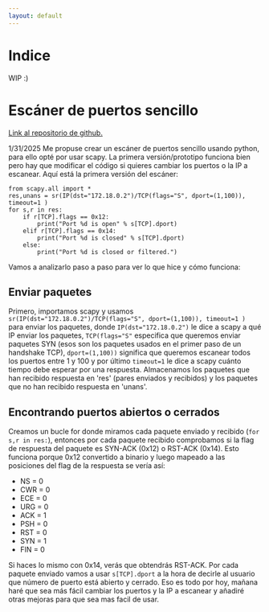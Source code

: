 ```yaml
---
layout: default
---
```

# Indice
WIP :)
# Escáner de puertos sencillo
[Link al repositorio de github.](https://github.com/Minispeedyt/simplescanner/tree/main)

1/31/2025
Me propuse crear un escáner de puertos sencillo usando python, para ello opté por usar scapy. La primera versión/prototipo funciona bien pero hay que modificar el código si quieres cambiar los puertos o la IP a escanear. Aquí está la primera versión del escáner:
```
from scapy.all import *
res,unans = sr(IP(dst="172.18.0.2")/TCP(flags="S", dport=(1,100)), timeout=1 )
for s,r in res:
    if r[TCP].flags == 0x12:
        print("Port %d is open" % s[TCP].dport)
    elif r[TCP].flags == 0x14:
        print("Port %d is closed" % s[TCP].dport)
    else:
        print("Port %d is closed or filtered.")
```
Vamos a analizarlo paso a paso para ver lo que hice y cómo funciona:
## Enviar paquetes
Primero, importamos scapy y usamos `sr(IP(dst="172.18.0.2")/TCP(flags="S", dport=(1,100)), timeout=1 )` para enviar los paquetes, donde `IP(dst="172.18.0.2")` le dice a scapy a qué IP enviar los paquetes, `TCP(flags="S"` especifica que queremos enviar paquetes SYN (esos son los paquetes usados en el primer paso de un handshake TCP), `dport=(1,100))` significa que queremos escanear todos los puertos entre 1 y 100 y por último `timeout=1` le dice a scapy cuánto tiempo debe esperar por una respuesta. Almacenamos los paquetes que han recibido respuesta en 'res' (pares enviados y recibidos) y los paquetes que no han recibido respuesta en 'unans'.
## Encontrando puertos abiertos o cerrados
Creamos un bucle for donde miramos cada paquete enviado y recibido (`for s,r in res:`), entonces por cada paquete recibido comprobamos si la flag de respuesta del paquete es SYN-ACK (0x12) o RST-ACK (0x14). Esto funciona porque 0x12 convertido a binario y luego mapeado a las posiciones del flag de la respuesta se vería así: 
*    NS = 0
*    CWR = 0
*    ECE = 0
*    URG = 0
*    ACK = 1
*    PSH = 0
*    RST = 0
*    SYN = 1
*    FIN = 0

Si haces lo mismo con 0x14, verás que obtendrás RST-ACK.
Por cada paquete enviado vamos a usar `s[TCP].dport` a la hora de decirle al usuario que número de puerto está abierto y cerrado.
Eso es todo por hoy, mañana haré que sea más fácil cambiar los puertos y la IP a escanear y añadiré otras mejoras para que sea mas facil de usar.
